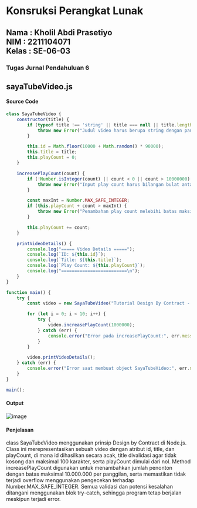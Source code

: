 <h1>Konsruksi Perangkat Lunak</h1>
<h2>Nama : Kholil Abdi Prasetiyo<br>NIM : 2211104071<br>Kelas : SE-06-03</h2>
<h3>Tugas Jurnal Pendahuluan 6</h3>

## sayaTubeVideo.js
#### Source Code
```js
class SayaTubeVideo {
    constructor(title) {
        if (typeof title !== 'string' || title === null || title.length === 0 || title.length > 100) {
            throw new Error("Judul video harus berupa string dengan panjang maksimal 100 karakter dan tidak null.");
        }

        this.id = Math.floor(10000 + Math.random() * 90000);
        this.title = title;
        this.playCount = 0;
    }

    increasePlayCount(count) {
        if (!Number.isInteger(count) || count < 0 || count > 10000000) {
            throw new Error("Input play count harus bilangan bulat antara 0 hingga 10.000.000.");
        }

        const maxInt = Number.MAX_SAFE_INTEGER;
        if (this.playCount + count > maxInt) {
            throw new Error("Penambahan play count melebihi batas maksimal integer.");
        }

        this.playCount += count;
    }

    printVideoDetails() {
        console.log("===== Video Details =====");
        console.log(`ID: ${this.id}`);
        console.log(`Title: ${this.title}`);
        console.log(`Play Count: ${this.playCount}`);
        console.log("=========================\n");
    }
}

function main() {
    try {
        const video = new SayaTubeVideo("Tutorial Design By Contract - Kholil");

        for (let i = 0; i < 10; i++) {
            try {
                video.increasePlayCount(1000000);
            } catch (err) {
                console.error("Error pada increasePlayCount:", err.message);
            }
        }

        video.printVideoDetails();
    } catch (err) {
        console.error("Error saat membuat object SayaTubeVideo:", err.message);
    }
}

main();
```
#### Output
![image](https://github.com/user-attachments/assets/7bd49266-3253-4a01-9314-fc355d0b4444)

#### Penjelasan
class SayaTubeVideo menggunakan prinsip Design by Contract di Node.js. Class ini merepresentasikan sebuah video dengan atribut id, title, dan playCount, di mana id dihasilkan secara acak, title divalidasi agar tidak kosong dan maksimal 100 karakter, serta playCount dimulai dari nol. Method increasePlayCount digunakan untuk menambahkan jumlah penonton dengan batas maksimal 10.000.000 per panggilan, serta memastikan tidak terjadi overflow menggunakan pengecekan terhadap Number.MAX_SAFE_INTEGER. Semua validasi dan potensi kesalahan ditangani menggunakan blok try-catch, sehingga program tetap berjalan meskipun terjadi error.